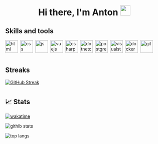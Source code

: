 <h1 align="center">Hi there, I'm Anton</a>
<img src="https://github.com/blackcater/blackcater/raw/main/images/Hi.gif" height="32"/></h1>

## Skills and tools
<img src="https://cdn.jsdelivr.net/gh/devicons/devicon/icons/html5/html5-original.svg" title="html" width="40" height="40"/>&nbsp;
<img src="https://cdn.jsdelivr.net/gh/devicons/devicon/icons/css3/css3-original.svg" title="css" width="40" height="40"/>&nbsp;
<img src="https://cdn.jsdelivr.net/gh/devicons/devicon/icons/javascript/javascript-original.svg" title="js" width="40" height="40"/>&nbsp;
<img src="https://cdn.jsdelivr.net/gh/devicons/devicon/icons/vuejs/vuejs-original.svg" title="vuejs" width="40" height="40"/>&nbsp;
<img src="https://cdn.jsdelivr.net/gh/devicons/devicon/icons/csharp/csharp-original.svg" title="csharp" width="40" height="40"/>&nbsp;
<img src="https://cdn.jsdelivr.net/gh/devicons/devicon/icons/dotnetcore/dotnetcore-original.svg" title="dotnetcore" width="40" height="40"/>&nbsp;
<img src="https://cdn.jsdelivr.net/gh/devicons/devicon/icons/postgresql/postgresql-original.svg" title="postgresql" width="40" height="40"/>&nbsp;
<img src="https://cdn.jsdelivr.net/gh/devicons/devicon/icons/visualstudio/visualstudio-plain.svg" title="visualstudio" width="40" height="40"/>&nbsp;
<img src="https://cdn.jsdelivr.net/gh/devicons/devicon/icons/docker/docker-plain-wordmark.svg" title="docker" width="40" height="40"/>&nbsp;
<img src="https://cdn.jsdelivr.net/gh/devicons/devicon/icons/git/git-plain.svg" title="git" width="40" height="40"/>&nbsp;
<h1></h1>

## Streaks

[![GitHub Streak](http://github-readme-streak-stats.herokuapp.com?user=konarparti&theme=dark&hide_border=true&date_format=j%2Fn%5B%2FY%5D)](https://git.io/streak-stats)

<h1></h1>

## 📈 Stats
[![wakatime](https://wakatime.com/badge/user/809d9986-ac81-4605-b80b-af1912d5fc1e.svg)](https://wakatime.com/@809d9986-ac81-4605-b80b-af1912d5fc1e)

![githib stats](https://github-readme-stats-git-masterrstaa-rickstaa.vercel.app/api?username=konarparti&hide_border=true&count_private=true&include_all_commits=true&layout=compact&show_icons=true&theme=cobalt&icon_color=5194f0&bg_color=0d1117&locale=en)

![top langs](https://github-readme-stats-git-masterrstaa-rickstaa.vercel.app/api/top-langs/?username=konarparti&langs_count=7&hide=css,scss,mustache,Vim%20Snippet&layout=compact&hide_border=true&theme=dark&icon_color=5194f0&bg_color=0d1117)
  
